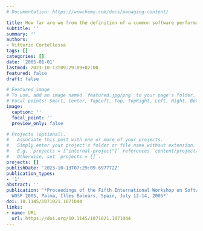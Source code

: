 ```yaml
---
# Documentation: https://wowchemy.com/docs/managing-content/

title: How far are we from the definition of a common software performance ontology?
subtitle: ''
summary: ''
authors:
- Vittorio Cortellessa
tags: []
categories: []
date: '2005-01-01'
lastmod: 2023-10-13T09:29:09+02:00
featured: false
draft: false

# Featured image
# To use, add an image named `featured.jpg/png` to your page's folder.
# Focal points: Smart, Center, TopLeft, Top, TopRight, Left, Right, BottomLeft, Bottom, BottomRight.
image:
  caption: ''
  focal_point: ''
  preview_only: false

# Projects (optional).
#   Associate this post with one or more of your projects.
#   Simply enter your project's folder or file name without extension.
#   E.g. `projects = ["internal-project"]` references `content/project/deep-learning/index.md`.
#   Otherwise, set `projects = []`.
projects: []
publishDate: '2023-10-13T07:29:09.697772Z'
publication_types:
- '1'
abstract: ''
publication: '*Proceedings of the Fifth International Workshop on Software and Performance,
  WOSP 2005, Palma, Illes Balears, Spain, July 12-14, 2005*'
doi: 10.1145/1071021.1071044
links:
- name: URL
  url: https://doi.org/10.1145/1071021.1071044
---
```


